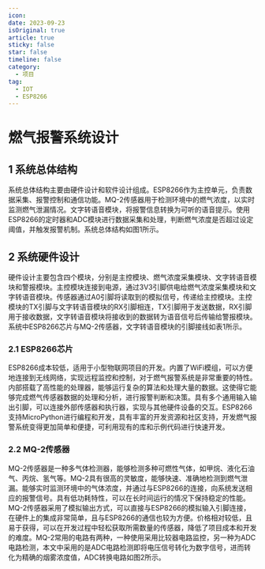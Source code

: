 ```yaml
---
icon: 
date: 2023-09-23
isOriginal: true 
article: true
sticky: false
star: false
timeline: false
category:
  - 项目
tag:
  - IOT
  - ESP8266
---
```



# 燃气报警系统设计

## 1 系统总体结构
系统总体结构主要由硬件设计和软件设计组成。ESP8266作为主控单元，负责数据采集、报警控制和通信功能。MQ-2传感器用于检测环境中的燃气浓度，以实时监测燃气泄漏情况。文字转语音模块，将报警信息转换为可听的语音提示。使用ESP8266的定时器和ADC模块进行数据采集和处理，判断燃气浓度是否超过设定阈值，并触发报警机制。系统总体结构如图1所示。

<!-- more -->

## 2 系统硬件设计
硬件设计主要包含四个模块，分别是主控模块、燃气浓度采集模块、文字转语音模块和警报模块。主控模块连接到电源，通过3V3引脚供电给燃气浓度采集模块和文字转语音模块。传感器通过A0引脚将读取到的模拟信号，传递给主控模块。主控模块的TX引脚与文字转语音模块的RX引脚相连，TX引脚用于发送数据，RX引脚用于接收数据，文字转语音模块将接收到的数据转为语音信号后传输给警报模块。系统中ESP8266芯片与MQ-2传感器，文字转语音模块的引脚接线如表1所示。

### 2.1 ESP8266芯片
ESP8266成本较低，适用于小型物联网项目的开发。内置了WiFi模组，可以方便地连接到无线网络，实现远程监控和控制，对于燃气报警系统是非常重要的特性。内部搭载了高性能的处理器，能够运行复杂的算法和处理大量的数据。这使得它能够完成燃气传感器数据的处理和分析，进行报警判断和决策。具有多个通用输入输出引脚，可以连接外部传感器和执行器，实现与其他硬件设备的交互。ESP8266支持MicroPython进行编程和开发，具有丰富的开发资源和社区支持，开发燃气报警系统变得更加简单和便捷，可利用现有的库和示例代码进行快速开发。

### 2.2 MQ-2传感器
MQ-2传感器是一种多气体检测器，能够检测多种可燃性气体，如甲烷、液化石油气、丙烷、氢气等。MQ-2具有很高的灵敏度，能够快速、准确地检测到燃气泄漏。能够实时监测环境中的气体浓度，并通过与ESP8266的连接，向系统发送相应的报警信号。具有低功耗特性，可以在长时间运行的情况下保持稳定的性能。MQ-2传感器采用了模拟输出方式，可以直接与ESP8266的模拟输入引脚连接，在硬件上的集成非常简单，且与ESP8266的通信也较为方便。价格相对较低，且易于获得，可以在开发过程中轻松获取所需数量的传感器，降低了项目成本和开发的难度。MQ-2常用的电路有两种，一种使用采用比较器电路监控，另一种为ADC电路检测，本文中采用的是ADC电路检测即将电压信号转化为数字信号，进而转化为精确的烟雾浓度值，ADC转换电路如图2所示。
